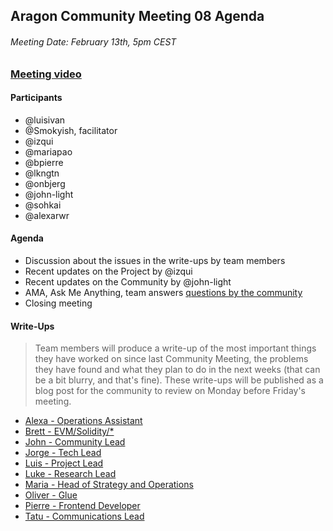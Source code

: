 ## Aragon Community Meeting 08 Agenda

###### Meeting Date: February 13th, 5pm CEST
### [Meeting video](https://www.youtube.com/AragonProject)

#### Participants
- @luisivan
- @Smokyish, facilitator
- @izqui
- @mariapao
- @bpierre
- @lkngtn
- @onbjerg
- @john-light
- @sohkai
- @alexarwr

#### Agenda
- Discussion about the issues in the write-ups by team members
- Recent updates on the Project by @izqui
- Recent updates on the Community by @john-light
- AMA, Ask Me Anything, team answers [questions by the community](https://www.reddit.com/r/aragonproject/comments/7vffvc/aragon_community_meeting_08_ama_thread/)
- Closing meeting

#### Write-Ups
> Team members will produce a write-up of the most important things they have worked on since last Community Meeting, the problems they have found and what they plan to do in the next weeks (that can be a bit blurry, and that's fine). These write-ups will be published as a blog post for the community to review on Monday before Friday's meeting.

- [Alexa - Operations Assistant](https://github.com/aragon/aragon-wiki/blob/master/docs/meetings/community/write-ups/cm08/alexa.md)
- [Brett - EVM/Solidity/\*](https://github.com/aragon/aragon-wiki/blob/master/docs/meetings/community/write-ups/cm08/brett.md)
- [John - Community Lead](https://github.com/aragon/aragon-wiki/blob/master/docs/meetings/community/write-ups/cm08/john.md)
- [Jorge - Tech Lead](https://github.com/aragon/aragon-wiki/blob/master/docs/meetings/community/write-ups/cm08/jorge.md)
- [Luis - Project Lead](https://github.com/aragon/aragon-wiki/blob/master/docs/meetings/community/write-ups/cm08/luis.md)
- [Luke - Research Lead](https://github.com/aragon/aragon-wiki/blob/master/docs/meetings/community/write-ups/cm08/luke.md)
- [Maria - Head of Strategy and Operations](https://github.com/aragon/aragon-wiki/blob/master/docs/meetings/community/write-ups/cm08/maria.md)
- [Oliver - Glue](https://github.com/aragon/aragon-wiki/blob/master/docs/meetings/community/write-ups/cm08/oliver.md)
- [Pierre - Frontend Developer](https://github.com/aragon/aragon-wiki/blob/master/docs/meetings/community/write-ups/cm08/pierre.md)
- [Tatu - Communications Lead](https://github.com/aragon/aragon-wiki/blob/master/docs/meetings/community/write-ups/cm08/tatu.md)
